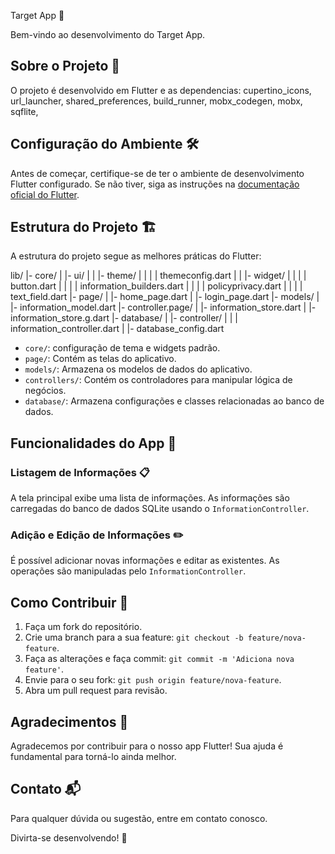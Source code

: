 Target App 🚀

Bem-vindo ao desenvolvimento do Target App.

## Sobre o Projeto 📱

O projeto é desenvolvido em Flutter e as dependencias: cupertino_icons, url_launcher, shared_preferences, build_runner, mobx_codegen, mobx, sqflite,  

## Configuração do Ambiente 🛠️

Antes de começar, certifique-se de ter o ambiente de desenvolvimento Flutter configurado. Se não tiver, siga as instruções na [documentação oficial do Flutter](https://flutter.dev/docs/get-started/install).

## Estrutura do Projeto 🏗️

A estrutura do projeto segue as melhores práticas do Flutter:

lib/
|- core/
| |- ui/
| | |- theme/
| | | | themeconfig.dart
| | |- widget/
| | | | button.dart
| | | | information_builders.dart
| | | | policyprivacy.dart
| | | | text_field.dart
|- page/
| |- home_page.dart
| |- login_page.dart
|- models/
| |- information_model.dart
|- controller.page/
| |- information_store.dart
| |- information_store.g.dart
|- database/
| |- controller/
| | | information_controller.dart
| |- database_config.dart

- `core/`: configuração de tema e widgets padrão.
- `page/`: Contém as telas do aplicativo.
- `models/`: Armazena os modelos de dados do aplicativo.
- `controllers/`: Contém os controladores para manipular lógica de negócios.
- `database/`: Armazena configurações e classes relacionadas ao banco de dados.

## Funcionalidades do App 🚀

### Listagem de Informações 📋

A tela principal exibe uma lista de informações. As informações são carregadas do banco de dados SQLite usando o `InformationController`.

### Adição e Edição de Informações ✏️

É possível adicionar novas informações e editar as existentes. As operações são manipuladas pelo `InformationController`.

## Como Contribuir 🤝

1. Faça um fork do repositório.
2. Crie uma branch para a sua feature: `git checkout -b feature/nova-feature`.
3. Faça as alterações e faça commit: `git commit -m 'Adiciona nova feature'`.
4. Envie para o seu fork: `git push origin feature/nova-feature`.
5. Abra um pull request para revisão.

## Agradecimentos 🙌

Agradecemos por contribuir para o nosso app Flutter! Sua ajuda é fundamental para torná-lo ainda melhor.

## Contato 📬

Para qualquer dúvida ou sugestão, entre em contato conosco.

Divirta-se desenvolvendo! 🎉


